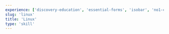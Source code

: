 ```yaml
---
experience: ['discovery-education', 'essential-forms', 'isobar', 'no1-cooperative', 'skyspecs']
slug: 'linux'
title: 'Linux'
type: 'skill'
---
```

